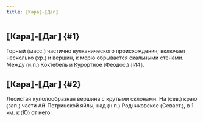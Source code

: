 ```yaml
---
title: ⟦Кара⟧-⟦Даг⟧
---
```

## ⟦Кара⟧-⟦Даг⟧ {#1}

Горный ⦅масс.⦆ частично вулканического происхождения; включает несколько ⦅хр.⦆ и вершин, к морю обрывается скальными стенами. Между ⦅н.п.⦆ Коктебель и Курортное ⦅Феодос.⦆ ⦃И4⦄.

## ⟦Кара⟧-⟦Даг⟧ {#2}

Лесистая куполообразная вершина с крутыми склонами. На ⦅сев.⦆ краю ⦅зап.⦆ части Ай-Петринской яйлы, над ⦅н.п.⦆ Родниковское ⦅Севаст.⦆, в 1 км. к ⦅Ю⦆ от него.
